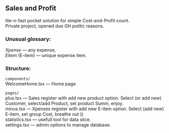 <h2>Sales and Profit</h2>
lite-n-fast pocket solution for simple Cost-and-Profit count.
<br/>
Private project, opened due GH politic reasons.

<h3>Unusual glossary:</h3>
<i>Xpense</i> — any expense,<br/>
<i>Eitem</i> (E-item) — unique expense item.

<h3>Structure:</h3>
<p><code>components/</code><br/>
WelcomeHome.tsx — Home page
<br/></p>
<p>
<code>pages/</code><br/>
plus.tsx — Sales register with add new product option. Select (or add new) Customer, select/add Product, set product Summ, enjoy.<br/>
minus.tsx — Xpenses register with add new E-item option. Select (add new) E-item, set group Cost, breathe out ))<br/>
statistics.tsx — usefull tool for data slice.<br/>
settings.tsx — admin options to manage database.<br/>
</p>
